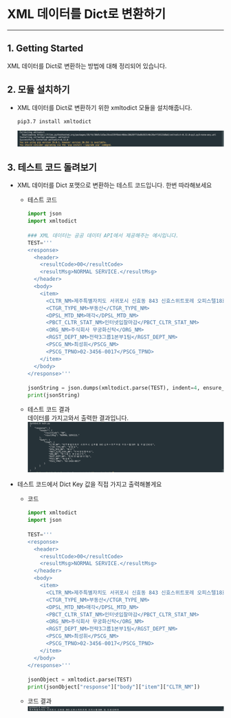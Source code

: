 # XML 데이터를 Dict로 변환하기
* * *
## **1. Getting Started**
XML 데이터를 Dict로 변환하는 방법에 대해 정리되어 있습니다.


## **2. 모듈 설치하기**
- XML 데이터를 Dict로 변환하기 위한 xmltodict 모듈을 설치해줍니다.
    ``` bash
    pip3.7 install xmltodict
    ```
    ![ex_screenshot](./assets/pip_install_xmltodict.png)

## **3. 테스트 코드 돌려보기**
- XML 데이터를 Dict 포맷으로 변환하는 테스트 코드입니다. 한번 따라해보세요
  - 테스트 코드
    ``` python
    import json
    import xmltodict

    ### XML 데이터는 공공 데이터 API에서 제공해주는 예시입니다.
    TEST='''
    <response>
      <header>
        <resultCode>00</resultCode>
        <resultMsg>NORMAL SERVICE.</resultMsg>
      </header>
      <body>
        <item>
          <CLTR_NM>제주특별자치도 서귀포시 신효동 843 신효스위트포레 오피스텔18호 및 도생12세대</CLTR_NM>
          <CTGR_TYPE_NM>부동산</CTGR_TYPE_NM>
          <DPSL_MTD_NM>매각</DPSL_MTD_NM>
          <PBCT_CLTR_STAT_NM>인터넷입찰마감</PBCT_CLTR_STAT_NM>
          <ORG_NM>주식회사 무궁화신탁</ORG_NM>
          <RGST_DEPT_NM>전략3그룹1본부1팀</RGST_DEPT_NM>
          <PSCG_NM>최성휘</PSCG_NM>
          <PSCG_TPNO>02-3456-0017</PSCG_TPNO>
        </item>
      </body>
    </response>'''

    jsonString = json.dumps(xmltodict.parse(TEST), indent=4, ensure_ascii=False)
    print(jsonString)
    ```
  - 테스트 코드 결과    
    데이터를 가지고와서 출력한 결과입니다.
    ![ex_screenshot](./assets/xml_dict_test_code_1.png)

- 테스트 코드에서 Dict Key 값을 직접 가지고 출력해볼게요
  - 코드
    ``` python
    import xmltodict
    import json

    TEST='''
    <response>
      <header>
        <resultCode>00</resultCode>
        <resultMsg>NORMAL SERVICE.</resultMsg>
      </header>
      <body>
        <item>
          <CLTR_NM>제주특별자치도 서귀포시 신효동 843 신효스위트포레 오피스텔18호 및 도생12세대</CLTR_NM>
          <CTGR_TYPE_NM>부동산</CTGR_TYPE_NM>
          <DPSL_MTD_NM>매각</DPSL_MTD_NM>
          <PBCT_CLTR_STAT_NM>인터넷입찰마감</PBCT_CLTR_STAT_NM>
          <ORG_NM>주식회사 무궁화신탁</ORG_NM>
          <RGST_DEPT_NM>전략3그룹1본부1팀</RGST_DEPT_NM>
          <PSCG_NM>최성휘</PSCG_NM>
          <PSCG_TPNO>02-3456-0017</PSCG_TPNO>
        </item>
      </body>
    </response>'''

    jsonObject = xmltodict.parse(TEST)
    print(jsonObject["response"]["body"]["item"]["CLTR_NM"])
    ```
  - 코드 결과
    ![ex_screenshot](./assets/xml_dict_test_code_2.png)
